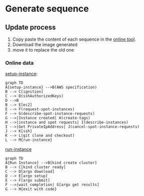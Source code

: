# Generate sequence

## Update process

1. Copy paste the content of each sequence in the [online tool](https://github.com/mermaidjs/mermaid-live-editor).
2. Download the image generated
3. move it to replace the old one

### Online data

[setup-instance](../scripts/setup-instance):

```text
graph TD
A{setup-instance} -->B(AWS specification)
B --> C[ignition]
C --> D(sshAuthorizedKeys)
D -->B
B --> E[ec2]
E --> F(request-spot-instances)
F --> G(describe-spot-instance-requests)
G -->|Instance created| H(create-tags)
H -->|instance and spot requests| I(describe-instances)
I -->|Get PrivateIpAddress| J(cancel-spot-instance-requests)
J --> K[ssh]
K --> L(git clone and checkout)
L --> M{run-instance}
```


[run-instance](../scripts/run-instance)
```text
graph TD
A{Run Instance} -->B[kind create cluster]
B --> C[kind cluster ready]
C --> D[argo download]
D --> E[argo setup]
E --> F[argo submit]
F -->|wait completion| G[argo get results]
G --> H{exit with code}
```
